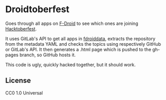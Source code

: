 # Droidtoberfest

Goes through all apps on [F-Droid](https://f-droid.org/) to see which ones are joining [Hacktoberfest](https://hacktoberfest.com/).

It uses GitLab's API to get all apps in [fdroiddata](https://gitlab.com/fdroid/fdroiddata/), extracts the repository from the metadata YAML and checks the topics using respectively GitHub or GitLab's API. It then generates a .html page which is pushed to the gh-pages branch, so GitHub hosts it.

This code is ugly, quickly hacked together, but it should work.

## License
CC0 1.0 Universal
